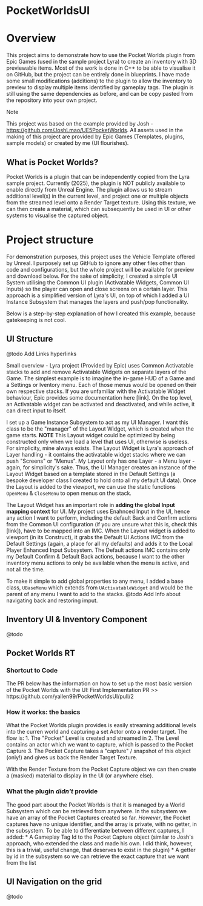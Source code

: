 # PocketWorldsUI
<h1> Overview </h1>
This project aims to demonstrate how to use the Pocket Worlds plugin from Epic Games (used in the sample project Lyra) to create an inventory with 3D previewable items. Most of the work is done in C++ to be able to visualise it on GitHub, but the project can be entirely done in blueprints.
I have made some small modifications (additions) to the plugin to allow the inventory to preview to display multiple items identified by gameplay tags. The plugin is still using the same dependencies as before, and can be copy pasted from the repository into your own project.

> [!NOTE]
> This project was based on the example provided by Josh - https://github.com/JoshLmao/UE5PocketWorlds.
> All assets used in the making of this project are provided by Epic Games (Templates, plugins, sample models) or created by me (UI flourishes).

<h2> What is Pocket Worlds? </h2>
Pocket Worlds is a plugin that can be independently copied from the Lyra sample project. Currently (2025), the plugin is NOT publicly available to enable directly from Unreal Engine. 
The plugin allows us to stream additional level(s) in the current level, and project one or multiple objects from the streamed level onto a Render Target texture. Using this texture, we can then create a material, which can subsequently be used in UI or other systems to visualise the captured object.

<h1> Project structure </h1>
For demonstration purposes, this project uses the Vehicle Template offered by Unreal. I purposely set up GitHub to ignore any other files other than code and configurations, but the whole project will be available for preview and download below. 
For the sake of simplicity, I created a simple UI System utilising the Common UI plugin (Activatable Widgets, Common UI Inputs) so the player can open and close screens on a certain layer. This approach is a simplified version of Lyra's UI, on top of which I added a UI Instance Subsystem that manages the layers and push/pop functionality. 

Below is a step-by-step explanation of how I created this example, because gatekeeping is not cool.
<h2>UI Structure</h2>

@todo Add Links hyperlinks

Small overview - Lyra project (Provided by Epic) uses Common Activatable stacks to add and remove Activatable Widgets on separate layers of the Game. The simplest example is to imagine the in-game HUD of a Game and a Settings or Iventory menu. Each of those menus would be opened on their own respective stacks.
If you are unfamiliar with the Activatable Widget behaviour, Epic provides some documentation here [link]. On the top level, an Activatable widget can be activated and deactivated, and while active, it can direct input to itself.

I set up a Game Instance Subsystem to act as my UI Manager. I want this class to be the "manager" of the Layout Widget, which is created when the game starts. 
<b>NOTE</b> This Layout widget could be optimized by being constructed only when we load a level that uses UI, otherwise is useless. For simplicity, mine always exists.
The Layout Widget is Lyra's approach of Layer handling - it contains the activatable widget stacks where we can push "Screens" or "Menus". My Layout only has one Layer - a Menu layer - again, for simplicity's sake.
Thus, the UI Manager creates an instance of the Layout Widget based on a template stored in the Default Settings (a bespoke developer class I created to hold onto all my default UI data). Once the Layout is added to the viewport, we can use the static functions `OpenMenu` & `CloseMenu` to open menus on the stack.

The Layout Widget has an important role in <b>adding the global Input mapping context</b> for UI. My project uses Enahnced Input in the UI, hence any action I want to perform, including the default Back and Confirm actions from the Common UI configuration (if you are unsure what this is, check this [link]), have to be mapped into an IMC. 
When the Layout widget is added to viewport (in its Construct), it grabs the Default UI Actions IMC from the Default Settings (again, a place for all my defaults) and adds it to the Local Player Enhanced Input Subsystem.
The Default actions IMC contains only my Default Confirm & Default Back actions, because I want to the other inventory menu actions to only be available when the menu is active, and not all the time.

To make it simple to add global properties to any menu, I added a base class, `UBaseMenu` which extends from `UActivatableWidget` and would be the parent of any menu I want to add to the stacks.
@todo Add Info about navigating back and restoring imput.

<h2>Inventory UI & Inventory Component</h2>
@todo
<h2>Pocket Worlds RT</h2>
<h3> Shortcut to Code </h3>
The PR below has the information on how to set up the most basic version of the Pocket Worlds with the UI:
First Implementation PR >> https://github.com/yallen99/PocketWorldsUI/pull/2

<h3>How it works: the basics</h3>
What the Pocket Worlds plugin provides is easily streaming additional levels into the curren world and capturing a set Actor onto a render target. 
The flow is:
1. The "Pocket" Level is created and streamed in
2. The Level contains an actor which we want to capture, which is passed to the Pocket Capture
3. The Pocket Capture takes a "capture" / snapshot of this object (only!) and gives us back the Render Target Texture.

With the Render Texture from the Pocket Capture object we can then create a (masked) material to display in the UI (or anywhere else).

<h3>What the plugin <i>didn't</i> provide </h3>
The good part about the Pocket Worlds is that it is managed by a World Subsystem which can be retrieved from anywhere. In the subsystem we have an array of the Pocket Captures created so far.
<i>However</i>, the Pocket captures have no unique identifier, and the array is private, with no getter, in the subsystem.
To be able to differentiate between different captures, I added:
* A Gameplay Tag Id to the Pocket Capture object (similar to Josh's approach, who extended the class and made his own. I did think, however, this is a trivial, useful change, that deserves to exist in the plugin)
* A getter by id in the subsystem so we can retrieve the exact capture that we want from the list

<h2>UI Navigation on the grid</h2>
@todo
